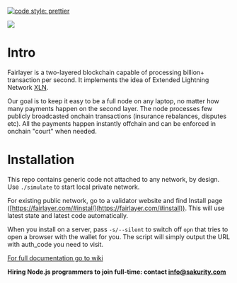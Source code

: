 [![code style: prettier](https://img.shields.io/badge/code_style-prettier-ff69b4.svg?style=flat-square)](https://github.com/prettier/prettier)

<img src='/wallet/img/shot.png' />

# Intro

Fairlayer is a two-layered blockchain capable of processing billion+ transaction per second. It implements the idea of Extended Lightning Network [XLN](https://medium.com/fairlayer/xln-extended-lightning-network-80fa7acf80f3).

Our goal is to keep it easy to be a full node on any laptop, no matter how many payments happen on the second layer. The node processes few publicly broadcasted onchain transactions (insurance rebalances, disputes etc). All the payments happen instantly offchain and can be enforced in onchain "court" when needed.

# Installation

This repo contains generic code not attached to any network, by design. Use `./simulate` to start local private network.

For existing public network, go to a validator website and find Install page ([https://fairlayer.com/#install](https://fairlayer.com/#install)). This will use latest state and latest code automatically.

When you install on a server, pass `-s/--silent` to switch off `opn` that tries to open a browser with the wallet for you. The script will simply output the URL with auth_code you need to visit.

[For full documentation go to wiki](https://github.com/fairlayer/wiki)

**Hiring Node.js programmers to join full-time: contact info@sakurity.com**
